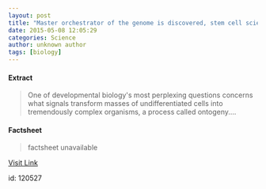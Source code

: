 ```yaml
---
layout: post
title: "Master orchestrator of the genome is discovered, stem cell scientists report"
date: 2015-05-08 12:05:29
categories: Science
author: unknown author
tags: [biology]
---
```



#### Extract
>One of developmental biology's most perplexing questions concerns what signals transform masses of undifferentiated cells into tremendously complex organisms, a process called ontogeny....

#### Factsheet
>factsheet unavailable

[Visit Link](http://phys.org/news350291092.html)

id:  120527


